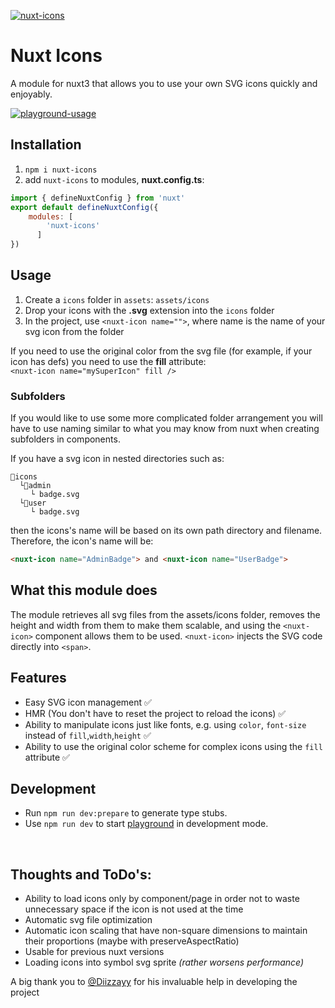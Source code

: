 [![nuxt-icons](https://i.imgur.com/SR1XufB.png "nuxt-icons banner")](https://github.com/gitFoxCode/nuxt-icons)
# Nuxt Icons
A module for nuxt3 that allows you to use your own SVG icons quickly and enjoyably. 

[![playground-usage](https://i.imgur.com/SMXXpVu.png "example of using icons in project")](https://github.com/gitFoxCode/nuxt-icons)

## Installation 
1. `npm i nuxt-icons`
2. add `nuxt-icons` to modules, **nuxt.config.ts**:
```javascript
import { defineNuxtConfig } from 'nuxt'
export default defineNuxtConfig({
    modules: [
        'nuxt-icons'
      ]
})
```

## Usage
1. Create a `icons` folder in `assets`: `assets/icons`
2. Drop your icons with the **.svg** extension into the `icons` folder
3. In the project, use `<nuxt-icon name="">`, where name is the name of your svg icon from the folder

If you need to use the original color from the svg file (for example, if your icon has defs) you need to use the **fill** attribute: <br>
`<nuxt-icon name="mySuperIcon" fill />`

### Subfolders
If you would like to use some more complicated folder arrangement you will have to use naming similar to what you may know from nuxt when creating subfolders in components. 

If you have a svg icon in nested directories such as:
```
📁icons
  └📁admin
  ⠀⠀└ badge.svg
  └📁user
  ⠀⠀└ badge.svg
```
then the icons's name will be based on its own path directory and filename. Therefore, the icon's name will be:
```html
<nuxt-icon name="AdminBadge"> and <nuxt-icon name="UserBadge">
```
## What this module does
The module retrieves all svg files from the assets/icons folder, removes the height and width from them to make them scalable, and using the `<nuxt-icon>` component allows them to be used. `<nuxt-icon>` injects the SVG code directly into `<span>`. 

## Features
- Easy SVG icon management ✅
- HMR (You don't have to reset the project to reload the icons) ✅
- Ability to manipulate icons just like fonts, e.g. using `color`, `font-size` instead of `fill`,`width`,`height` ✅
- Ability to use the original color scheme for complex icons using the `fill` attribute ✅

## Development

- Run `npm run dev:prepare` to generate type stubs.
- Use `npm run dev` to start [playground](./playground) in development mode.

<br>

## Thoughts and ToDo's:
- Ability to load icons only by component/page in order not to waste unnecessary space if the icon is not used at the time
- Automatic svg file optimization 
- Automatic icon scaling that have non-square dimensions to maintain their proportions (maybe with preserveAspectRatio)
- Usable for previous nuxt versions
- Loading icons into symbol svg sprite *(rather worsens performance)*

A big thank you to [@Diizzayy](https://github.com/Diizzayy) for his invaluable help in developing the project 